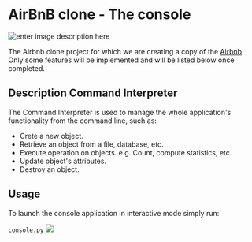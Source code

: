 #  AirBnB clone - The console
![enter image description here](https://i.imgur.com/44u0pXG.png)

The Airbnb clone project for which we are creating a copy of the  [Airbnb](https://www.airbnb.com/). Only some features will be implemented and will be listed below once completed.

## Description Command Interpreter

The Command Interpreter is used to manage the whole application's functionality from the command line, such as:

-   Crete a new object.
-   Retrieve an object from a file, database, etc.
-   Execute operation on objects. e.g. Count, compute statistics, etc.
-   Update object's attributes.
-   Destroy an object.

## Usage

To launch the console application in interactive mode simply run:

`console.py`
![](https://imgur.com/imZ9jNe)